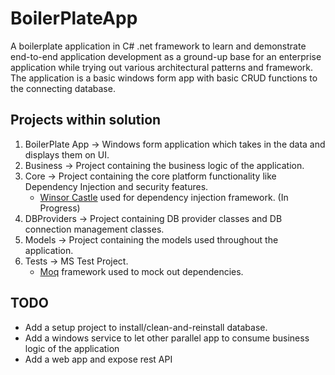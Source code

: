 # BoilerPlateApp

A boilerplate application in C# .net framework to learn and demonstrate end-to-end application development as a ground-up base for an enterprise application while trying out various architectural patterns and framework. The application is a basic windows form app with basic CRUD functions to the connecting database. 

## Projects within solution 

1. BoilerPlate App -> Windows form application which takes in the data and displays them on UI. 
2. Business -> Project containing the business logic of the application.
3. Core -> Project containing the core platform functionality like Dependency Injection and security features. 
    * [Winsor Castle][1] used for dependency injection framework. (In Progress)
4. DBProviders -> Project containing DB provider classes and DB connection management classes.
5. Models -> Project containing the models used throughout the application.
6. Tests -> MS Test Project.
    * [Moq][2] framework used to mock out dependencies.

## TODO
* Add a setup project to install/clean-and-reinstall database.
* Add a windows service to let other parallel app to consume business logic of the application
* Add a web app and expose rest API


[1]: https://github.com/castleproject/Windsor
[2]: https://github.com/moq/moq
